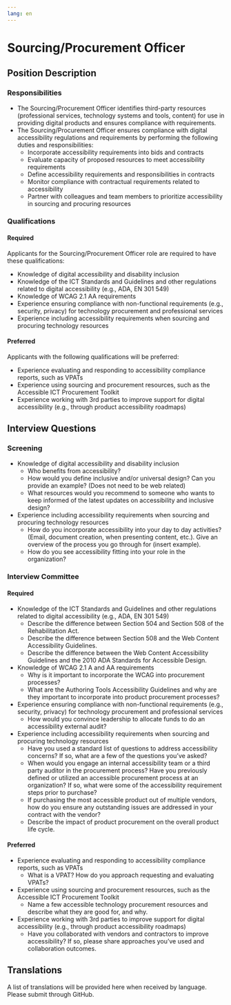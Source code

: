 ```yaml
---
lang: en
---
```

# Sourcing/Procurement Officer

## Position Description

### Responsibilities
- The Sourcing/Procurement Officer identifies third-party resources (professional services, technology systems and tools, content) for use in providing digital products and ensures compliance with requirements.
- The Sourcing/Procurement Officer ensures compliance with digital accessibility regulations and requirements by performing the following duties and responsibilities:
  - Incorporate accessibility requirements into bids and contracts
  - Evaluate capacity of proposed resources to meet accessibility requirements
  - Define accessibility requirements and responsibilities in contracts
  - Monitor compliance with contractual requirements related to accessibility
  - Partner with colleagues and team members to prioritize accessibility in sourcing and procuring resources

### Qualifications
#### Required
Applicants for the Sourcing/Procurement Officer role are required to have these qualifications:
- Knowledge of digital accessibility and disability inclusion
- Knowledge of the ICT Standards and Guidelines and other regulations related to digital accessibility (e.g., ADA, EN 301 549)
- Knowledge of WCAG 2.1 AA requirements
- Experience ensuring compliance with non-functional requirements (e.g., security, privacy) for technology procurement and professional services
- Experience including accessibility requirements when sourcing and procuring technology resources

#### Preferred
Applicants with the following qualifications will be preferred:
- Experience evaluating and responding to accessibility compliance reports, such as VPATs
- Experience using sourcing and procurement resources, such as the Accessible ICT Procurement Toolkit
- Experience working with 3rd parties to improve support for digital accessibility (e.g., through product accessibility roadmaps)

## Interview Questions

### Screening
- Knowledge of digital accessibility and disability inclusion
  - Who benefits from accessibility?
  - How would you define inclusive and/or universal design? Can you provide an example? (Does not need to be web related)
  - What resources would you recommend to someone who wants to keep informed of the latest updates on accessibility and inclusive design?
- Experience including accessibility requirements when sourcing and procuring technology resources
  - How do you incorporate accessibility into your day to day activities? (Email, document creation, when presenting content, etc.). Give an overview of the process you go through for (insert example).
  - How do you see accessibility fitting into your role in the organization?

### Interview Committee

#### Required
- Knowledge of the ICT Standards and Guidelines and other regulations related to digital accessibility (e.g., ADA, EN 301 549)
  - Describe the difference between Section 504 and Section 508 of the Rehabilitation Act.
  - Describe the difference between Section 508 and the Web Content Accessibility Guidelines.
  - Describe the difference between the Web Content Accessibility Guidelines and the 2010 ADA Standards for Accessible Design.
- Knowledge of WCAG 2.1 A and AA requirements
  - Why is it important to incorporate the WCAG into procurement processes? 
  - What are the Authoring Tools Accessibility Guidelines and why are they important to incorporate into product procurement processes? 
- Experience ensuring compliance with non-functional requirements (e.g., security, privacy) for technology procurement and professional services
  - How would you convince leadership to allocate funds to do an accessibility external audit?
- Experience including accessibility requirements when sourcing and procuring technology resources
  - Have you used a standard list of questions to address accessibility concerns? If so, what are a few of the questions you’ve asked?
  - When would you engage an internal accessibility team or a third party auditor in the procurement process?
Have you previously defined or utilized an accessible procurement process at an organization? If so, what were some of the accessibility requirement steps prior to purchase?
  - If purchasing the most accessible product out of multiple vendors, how do you ensure any outstanding issues are addressed in your contract with the vendor?
  - Describe the impact of product procurement on the overall product life cycle.

#### Preferred
- Experience evaluating and responding to accessibility compliance reports, such as VPATs
  - What is a VPAT? How do you approach requesting and evaluating VPATs?
- Experience using sourcing and procurement resources, such as the Accessible ICT Procurement Toolkit
  - Name a few accessible technology procurement resources and describe what they are good for, and why.
- Experience working with 3rd parties to improve support for digital accessibility (e.g., through product accessibility roadmaps)
  - Have you collaborated with vendors and contractors to improve accessibility? If so, please share approaches you’ve used and collaboration outcomes.

## Translations
A list of translations will be provided here when received by language. Please submit through GitHub.
